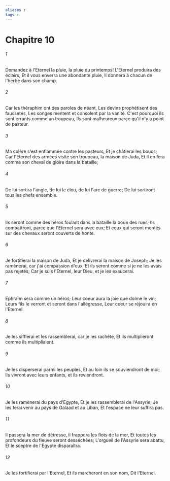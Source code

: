 ```yaml
---
aliases : 
tags : 
---
```


# Chapitre 10

###### 1
Demandez à l'Eternel la pluie, la pluie du printemps! L'Eternel produira des éclairs, Et il vous enverra une abondante pluie, Il donnera à chacun de l'herbe dans son champ.
###### 2
Car les théraphim ont des paroles de néant, Les devins prophétisent des faussetés, Les songes mentent et consolent par la vanité. C'est pourquoi ils sont errants comme un troupeau, Ils sont malheureux parce qu'il n'y a point de pasteur.
###### 3
Ma colère s'est enflammée contre les pasteurs, Et je châtierai les boucs; Car l'Eternel des armées visite son troupeau, la maison de Juda, Et il en fera comme son cheval de gloire dans la bataille;
###### 4
De lui sortira l'angle, de lui le clou, de lui l'arc de guerre; De lui sortiront tous les chefs ensemble.
###### 5
Ils seront comme des héros foulant dans la bataille la boue des rues; Ils combattront, parce que l'Eternel sera avec eux; Et ceux qui seront montés sur des chevaux seront couverts de honte.
###### 6
Je fortifierai la maison de Juda, Et je délivrerai la maison de Joseph; Je les ramènerai, car j'ai compassion d'eux, Et ils seront comme si je ne les avais pas rejetés; Car je suis l'Eternel, leur Dieu, et je les exaucerai.
###### 7
Ephraïm sera comme un héros; Leur coeur aura la joie que donne le vin; Leurs fils le verront et seront dans l'allégresse, Leur coeur se réjouira en l'Eternel.
###### 8
Je les sifflerai et les rassemblerai, car je les rachète, Et ils multiplieront comme ils multipliaient.
###### 9
Je les disperserai parmi les peuples, Et au loin ils se souviendront de moi; Ils vivront avec leurs enfants, et ils reviendront.
###### 10
Je les ramènerai du pays d'Egypte, Et je les rassemblerai de l'Assyrie; Je les ferai venir au pays de Galaad et au Liban, Et l'espace ne leur suffira pas.
###### 11
Il passera la mer de détresse, il frappera les flots de la mer, Et toutes les profondeurs du fleuve seront desséchées; L'orgueil de l'Assyrie sera abattu, Et le sceptre de l'Egypte disparaîtra.
###### 12
Je les fortifierai par l'Eternel, Et ils marcheront en son nom, Dit l'Eternel.
